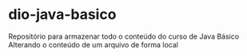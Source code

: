 # dio-java-basico
Repositório para armazenar todo o conteúdo do curso de Java Básico
Alterando o conteúdo de um arquivo de forma local 
